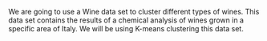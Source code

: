 We are going to use a Wine data set to cluster different types of wines. This data set contains the results of a chemical analysis of wines grown in a specific area of Italy. We will be using K-means clustering this data set.

